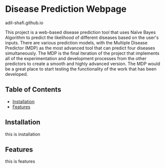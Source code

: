 # Disease Prediction Webpage
adil-shafi.github.io

This project is a web-based disease prediction tool that uses Naïve Bayes Algorithm to predict the likelihood of different diseases based on the user's inputs. There are various prediction models, with the Multiple Disease Predictor (MDP) as the most advanced tool that can predict four diseases simultaneously. The MDP is the final iteration of the project that implements all of the experimentation and development processes from the other predictors to create a smooth and highly advanced version. The MDP would be a great place to start testing the functionality of the work that has been developed.

## Table of Contents
- [Installation](#Installation)
- [Features](#Features)











## Installation
this is installation




## Features
this is features
